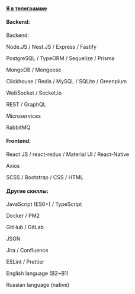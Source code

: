 #### [Я в телеграмме](https://t.me/alexeyinn)

#### Backend:

Backend:

Node.JS / Nest.JS / Express / Fastify

PostgreSQL / TypeORM / Sequelize / Prisma

MongoDB / Mongoose

Clickhouse / Redis / MySQL / SQLite / Greenplum

WebSocket / Socket.io

REST / GraphQL

Microservices

RabbitMQ

#### Frontend:

React JS / react-redux / Material UI / React-Native

Axios﻿﻿

SCSS / Bootstrap / CSS / HTML

#### Другие скиллы:

JavaScript (ES6+) / TypeScript

Docker / PM2

GitHub / GitLab

JSON

Jira / Confluence

ESLint / Prettier

English language (B2~B1)

Russian language (native)
